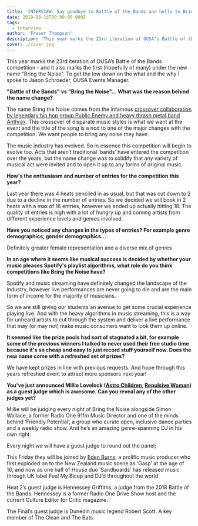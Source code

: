 ```yaml
---
title: 'INTERVIEW: Say goodbye to Battle of the Bands and hello to Bring the Noise'
date: 2019-08-16T00:00:00.000Z
tags:
  - interview
author: 'Fraser Thompson'
description: 'This year marks the 23rd iteration of OUSA’s Battle of the Bands competition - and it marks the first (hopefully of many) under the new name “Bring the Noise”. To get the low down on the what and the why I spoke to Jason Schroeder, OUSA Events Manager.'
cover: ./cover.jpg
---
```


This year marks the 23rd iteration of OUSA’s Battle of the Bands competition - and it also marks the first (hopefully of many) under the new name "Bring the Noise". To get the low down on the what and the why I spoke to Jason Schroeder, OUSA Events Manager.

**"Battle of the Bands" vs "Bring the Noise"... What was the reason behind the name change?**

The name Bring the Noise comes from the infamous [crossover collaboration by legendary hip hop group Public Enemy and heavy thrash metal band Anthrax](https://www.youtube.com/watch?v=kl1hgXfX5-U). This crossover of disparate music styles is what we want at the event and the title of the song is a nod to one of the major changes with the competition. We want people to bring any noise they have.

The music industry has evolved. So in essence this competition will begin to evolve too. Acts that aren’t traditional ‘bands’ have entered the competition over the years, but the name change was to solidify that any variety of musical act were invited and to open it up to any forms of original music.

**How's the enthusiasm and number of entries for the competition this year?**

Last year there was 4 heats penciled in as usual, but that was cut down to 2 due to a decline in the number of entries. So we decided we will book in 2 heats with a max of 16 entries, however we ended up actually hitting 18. The quality of entries is high with a lot of hungry up and coming artists from different experience levels and genres involved.

**Have you noticed any changes in the types of entries? For example genre demographics, gender demographics...**

Definitely greater female representation and a diverse mix of genres

**In an age where it seems like musical success is decided by whether your music pleases Spotify's playlist algorithms, what role do you think competitions like Bring the Noise have?**

Spotify and music streaming have definitely changed the landscape of the industry, however live performances are never going to die and are the main form of income for the majority of musicians.

So we are still giving our students an avenue to get some crucial experience playing live. And with the heavy algorithms in music streaming, this is a way for unheard artists to cut through the system and deliver a live performance that may (or may not) make music consumers want to look them up online.

**It seemed like the prize pools had sort of stagnated a bit, for example some of the previous winners I talked to never used their free studio time because it's so cheap and easy to just record stuff yourself now. Does the new name come with a refreshed set of prizes?**

We have kept prizes in line with previous requests. And hope through this years refreshed event to attract more sponsors next year!

**You've just announced Millie Lovelock ([Astro Children](https://astrochildrenmusic.bandcamp.com/), [Repulsive Woman](https://repulsivewoman.bandcamp.com/)) as a guest judge which is awesome. Can you reveal any of the other judges yet?**

Millie will be judging every night of Bring the Noise alongside Simon Wallace, a former Radio One 91fm Music Director and one of the minds behind ‘Friendly Potential’, a group who curate open, inclusive dance parties and a weekly radio show. And he’s an amazing genre-spanning DJ in his own right.

Every night we will have a guest judge to round out the panel;

This Friday they will be joined by [Eden Burns](https://soundcloud.com/djedenburns), a prolific music producer who first exploded on to the New Zealand music scene as ‘Gasp’ at the age of 16, and now as one half of House duo ‘Sandboards’ has released music through UK label Feel My Bicep and DJ’d throughout the world.

Heat 2’s guest judge is Hennessey Griffiths, a judge from the 2018 Battle of the Bands. Hennessey is a former Radio One Drive Show host and the current Culture Editor for Critic magazine.

The Final’s guest judge is Dunedin music legend Robert Scott. A key member of The Clean and The Bats.
